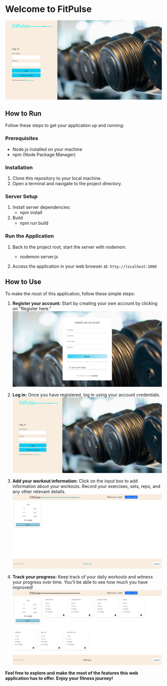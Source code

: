 # Welcome to FitPulse
![Screenshot](assets/login.jpg)

## How to Run

Follow these steps to get your application up and running:

### Prerequisites

- Node.js installed on your machine
- npm (Node Package Manager)

### Installation

1. Clone this repository to your local machine.
2. Open a terminal and navigate to the project directory.

### Server Setup

1. Install server dependencies:
    - npm install
2. Build
    - npm run build
      
### Run the Application

1. Back to the project root, start the server with nodemon:
    - nodemon server.js
  
2. Access the application in your web browser at: `http://localhost:3000`

## How to Use

To make the most of this application, follow these simple steps:

1. **Register your account:** Start by creating your own account by clicking on "Register here."
![Screenshot](assets/register.jpg)




2. **Log in:** Once you have registered, log in using your account credentials.
![Screenshot](assets/login.jpg)




3. **Add your workout information:** Click on the input box to add information about your workouts. Record your exercises, sets, reps, and any other relevant details.
![Screenshot](assets/main.jpg)




4. **Track your progress:** Keep track of your daily workouts and witness your progress over time. You'll be able to see how much you have improved!
![Screenshot](assets/main_data.jpg)








**Feel free to explore and make the most of the features this web application has to offer. Enjoy your fitness journey!**

